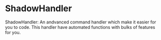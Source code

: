 # ShadowHandler
ShadowHandler: An andvanced command handler which make it easier for you to code. This handler have automated functions with bulks of features for you.

